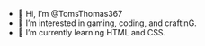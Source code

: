 - 👋 Hi, I’m @TomsThomas367
- 👀 I’m interested in gaming, coding, and craftinG.
- 🌱 I’m currently learning HTML and CSS.



<!---
TomsThomas367/TomsThomas367 is a ✨ special ✨ repository because its `README.md` (this file) appears on your GitHub profile.
You can click the Preview link to take a look at your changes.
--->
